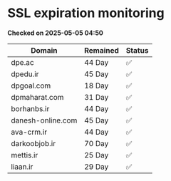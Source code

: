 # SSL expiration monitoring

**Checked on 2025-05-05 04:50**

| Domain | Remained | Status       |
|--------|----------|--------------|
| dpe.ac     | 44 Day   | ✅ |
| dpedu.ir     | 45 Day   | ✅ |
| dpgoal.com     | 18 Day   | ✅ |
| dpmaharat.com     | 31 Day   | ✅ |
| borhanbs.ir     | 44 Day   | ✅ |
| danesh-online.com     | 45 Day   | ✅ |
| ava-crm.ir     | 44 Day   | ✅ |
| darkoobjob.ir     | 70 Day   | ✅ |
| mettis.ir     | 25 Day   | ✅ |
| liaan.ir     | 29 Day   | ✅ |
